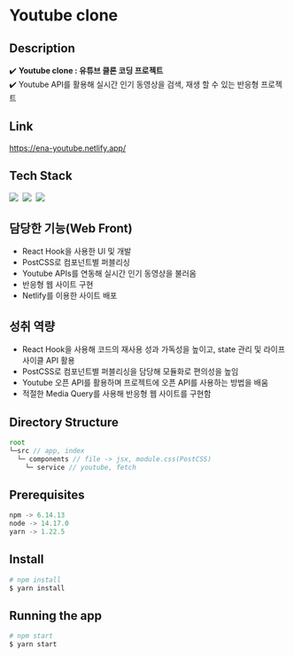 # Youtube clone

## Description
✔️ <b>Youtube clone : 유튜브 클론 코딩 프로젝트</b><br>
✔️ Youtube API를 활용해 실시간 인기 동영상을 검색, 재생 할 수 있는 반응형 프로젝트

## Link
https://ena-youtube.netlify.app/

## Tech Stack
<div>
  <img src="https://img.shields.io/badge/React-08D5FF?style=flat-square&logo=React&logoColor=white"/></a>&nbsp
  <img src="https://img.shields.io/badge/Javascript-ffca26?style=flat-square&logo=javascript&logoColor=white"/></a>&nbsp
  <img src="https://img.shields.io/badge/PostCSS-f55354?style=flat-square&logo=postCSS&logoColor=white"/></a>&nbsp
</div>

## 담당한 기능(Web Front)
- React Hook을 사용한 UI 및 개발
- PostCSS로 컴포넌트별 퍼블리싱
- Youtube APIs를 연동해 실시간 인기 동영상을 불러옴
- 반응형 웹 사이트 구현
- Netlify를 이용한 사이트 배포

## 성취 역량
- React Hook을 사용해 코드의 재사용 성과 가독성을 높이고, state 관리 및 라이프사이클 API 활용
- PostCSS로 컴포넌트별 퍼블리싱을 담당해 모듈화로 편의성을 높임
- Youtube 오픈 API를 활용하며 프로젝트에 오픈 API를 사용하는 방법을 배움
- 적절한 Media Query를 사용해 반응형 웹 사이트를 구현함

## Directory Structure

``` js
root
└─src // app, index
  └─ components // file -> jsx, module.css(PostCSS)
    └─ service // youtube, fetch
```

## Prerequisites
```python
npm -> 6.14.13
node -> 14.17.0
yarn -> 1.22.5
```

## Install
```python
# npm install
$ yarn install
```

## Running the app
```python
# npm start
$ yarn start
```
